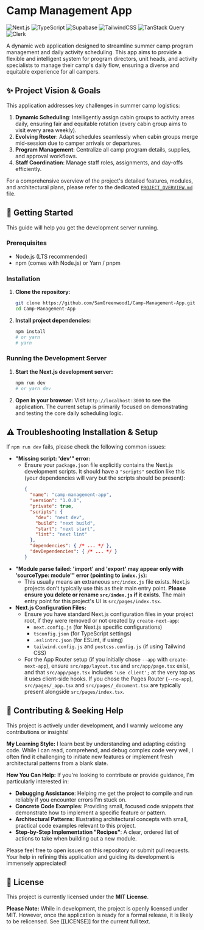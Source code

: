 # Camp Management App

![Next.js](https://img.shields.io/badge/Next.js-Black?style=for-the-badge&logo=next.js&logoColor=white)
![TypeScript](https://img.shields.io/badge/TypeScript-007ACC?style=for-the-badge&logo=typescript&logoColor=white)
![Supabase](https://img.shields.io/badge/Supabase-3FCF8E?style=for-the-badge&logo=supabase&logoColor=white)
![TailwindCSS](https://img.shields.io/badge/Tailwind_CSS-38B2AC?style=for-the-badge&logo=tailwind-css&logoColor=white)
![TanStack Query](https://img.shields.io/badge/TanStack_Query-FF4154?style=for-the-badge&logo=reactquery&logoColor=white)
![Clerk](https://img.shields.io/badge/Clerk-6C56F3?style=for-the-badge&logo=clerk&logoColor=white)

A dynamic web application designed to streamline summer camp program management and daily activity scheduling. This app aims to provide a flexible and intelligent system for program directors, unit heads, and activity specialists to manage their camp's daily flow, ensuring a diverse and equitable experience for all campers.

## ✨ Project Vision & Goals
This application addresses key challenges in summer camp logistics:
1.  **Dynamic Scheduling**: Intelligently assign cabin groups to activity areas daily, ensuring fair and equitable rotation (every cabin group aims to visit every area weekly).
2.  **Evolving Roster**: Adapt schedules seamlessly when cabin groups merge mid-session due to camper arrivals or departures.
3.  **Program Management**: Centralize all camp program details, supplies, and approval workflows.
4.  **Staff Coordination**: Manage staff roles, assignments, and day-offs efficiently.

For a comprehensive overview of the project's detailed features, modules, and architectural plans, please refer to the dedicated [`PROJECT_OVERVIEW.md`](./PROJECT_OVERVIEW.md) file.

## 🚀 Getting Started
This guide will help you get the development server running.

### Prerequisites
*   Node.js (LTS recommended)
*   npm (comes with Node.js) or Yarn / pnpm

### Installation
1.  **Clone the repository:**
    ```bash
    git clone https://github.com/SamGreenwood1/Camp-Management-App.git
    cd Camp-Management-App
    ```
2.  **Install project dependencies:**
    ```bash
    npm install
    # or yarn
    # yarn
    ```
### Running the Development Server
1.  **Start the Next.js development server:**
    ```bash
    npm run dev
    # or yarn dev
    ```
2.  **Open in your browser:**
    Visit `http://localhost:3000` to see the application. The current setup is primarily focused on demonstrating and testing the core daily scheduling logic.

## ⚠️ Troubleshooting Installation & Setup
If `npm run dev` fails, please check the following common issues:
*   **"Missing script: 'dev'" error:**
    *   Ensure your `package.json` file explicitly contains the Next.js development scripts. It should have a `"scripts"` section like this (your dependencies will vary but the scripts should be present):
        ```json
        {
          "name": "camp-management-app",
          "version": "1.0.0",
          "private": true,
          "scripts": {
            "dev": "next dev",
            "build": "next build",
            "start": "next start",
            "lint": "next lint"
          },
          "dependencies": { /* ... */ },
          "devDependencies": { /* ... */ }
        }
        ```
*   **"Module parse failed: 'import' and 'export' may appear only with 'sourceType: module'" error (pointing to `index.js`):**
    *   This usually means an extraneous `src/index.js` file exists. Next.js projects don't typically use this as their main entry point. **Please ensure you delete or rename `src/index.js` if it exists.** The main entry point for this project's UI is `src/pages/index.tsx`.
*   **Next.js Configuration Files:**
    *   Ensure you have standard Next.js configuration files in your project root, if they were removed or not created by `create-next-app`:
        *   `next.config.js` (for Next.js specific configurations)
        *   `tsconfig.json` (for TypeScript settings)
        *   `.eslintrc.json` (for ESLint, if using)
        *   `tailwind.config.js` and `postcss.config.js` (if using Tailwind CSS)
    *   For the App Router setup (if you initially chose `--app` with `create-next-app`), ensure `src/app/layout.tsx` and `src/app/page.tsx` exist, and that `src/app/page.tsx` includes `'use client';` at the very top as it uses client-side hooks. If you chose the Pages Router (`--no-app`), `src/pages/_app.tsx` and `src/pages/_document.tsx` are typically present alongside `src/pages/index.tsx`.

## 🤝 Contributing & Seeking Help
This project is actively under development, and I warmly welcome any contributions or insights!

**My Learning Style:**
I learn best by understanding and adapting existing code. While I can read, comprehend, and debug complex code very well, I often find it challenging to initiate new features or implement fresh architectural patterns from a blank slate.

**How You Can Help:**
If you're looking to contribute or provide guidance, I'm particularly interested in:

*   **Debugging Assistance**: Helping me get the project to compile and run reliably if you encounter errors I'm stuck on.
*   **Concrete Code Examples**: Providing small, focused code snippets that demonstrate how to implement a specific feature or pattern.
*   **Architectural Patterns**: Illustrating architectural concepts with small, practical code examples relevant to this project.
*   **Step-by-Step Implementation "Recipes"**: A clear, ordered list of actions to take when building out a new module.

Please feel free to open issues on this repository or submit pull requests. Your help in refining this application and guiding its development is immensely appreciated!

## 📄 License
This project is currently licensed under the **MIT License**.

**Please Note:** While in development, the project is openly licensed under MIT. However, once the application is ready for a formal release, it is likely to be relicensed. See [[LICENSE]] for the current full text.

